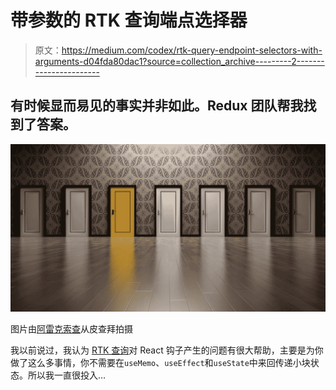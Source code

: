 # 带参数的 RTK 查询端点选择器

> 原文：<https://medium.com/codex/rtk-query-endpoint-selectors-with-arguments-d04fda80dac1?source=collection_archive---------2----------------------->

## 有时候显而易见的事实并非如此。Redux 团队帮我找到了答案。

![](img/b14c53ab8d01c16619f4bf0b681b627c.png)

图片由[阿雷克索查](https://pixabay.com/users/qimono-1962238/?utm_source=link-attribution&utm_medium=referral&utm_campaign=image&utm_content=1767563)从皮查拜拍摄

我以前说过，我认为 [RTK 查询](/codex/can-we-all-just-admit-react-hooks-were-a-bad-idea-795505b0485d)对 React 钩子产生的问题有很大帮助，主要是为你做了这么多事情，你不需要在`useMemo`、`useEffect`和`useState`中来回传递小块状态。所以我一直很投入…